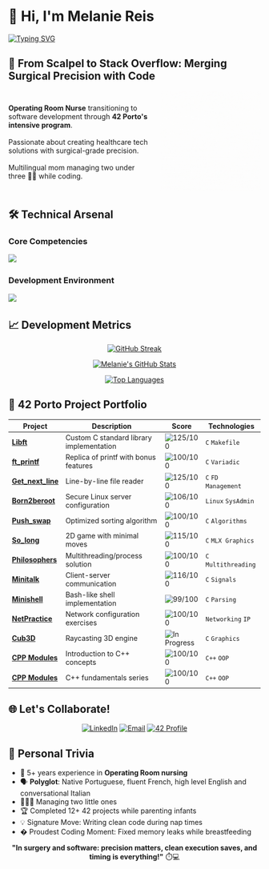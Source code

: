# 👋 Hi, I'm Melanie Reis 

[![Typing SVG](https://readme-typing-svg.demolab.com?font=Fira+Code&size=26&duration=4000&pause=1000&color=22D3E6&center=true&vCenter=true&width=600&lines=Operating+Room+Nurse+→+Developer;42+Porto+Core+Student;Multilingual+Tech+Enthusiast;Mother+of+2+Under+3;Systems+Programming+Specialist)](https://git.io/typing-svg)

</div>
<!-- Introduction Section -->
  
## 🏥 From Scalpel to Stack Overflow: Merging Surgical Precision with Code

<div style="display: flex; flex-direction: columns; align-items: center; justify-content: flex-start;">
  
  <!-- Text Section -->
  <div style="flex: 1; min-width: 250px; margin-right: 20px;">
    <strong>Operating Room Nurse</strong> transitioning to software development through <strong>42 Porto's intensive program</strong>.<br><br>
    Passionate about creating healthcare tech solutions with surgical-grade precision.<br><br>
    Multilingual mom managing two under three 👶👧 while coding.
  </div>
  
  <!-- Image Section -->
  <div>
    <img src="https://github.com/melaniereis/melaniereis/blob/main/melanie_nurse_dev.gif?raw=true" width="200" />
  </div>

</div>

<!-- Skills Section -->

## 🛠️ Technical Arsenal

### Core Competencies

<p align="left">
  <img src="https://skillicons.dev/icons?i=c,cpp,bash,linux,git" />
</p>

### Development Environment
<p align="left">
  <img src="https://skillicons.dev/icons?i=vscode,github" />
</p>


<!-- Stats Section -->
## 📈 Development Metrics

<div align="center">

[![GitHub Streak](http://github-readme-streak-stats.herokuapp.com?user=melaniereis&theme=blueberry&background=0D1117&border=444)](https://git.io/streak-stats)

[![Melanie's GitHub Stats](https://github-readme-stats.vercel.app/api?username=melaniereis&show_icons=true&theme=blueberry&include_all_commits=true&bg_color=0D1117)](https://github.com/melaniereis)

[![Top Languages](https://github-readme-stats.vercel.app/api/top-langs/?username=melaniereis&layout=compact&theme=blueberry&bg_color=0D1117&langs_count=8)](https://github.com/melaniereis)

</div>
<!-- Projects Section -->

## 🏅 42 Porto Project Portfolio

<div align="center">

| Project | Description | Score | Technologies |
|---------|-------------|-------|--------------|
| **[Libft](https://github.com/melaniereis/libft)** | Custom C standard library implementation | ![125/100](https://img.shields.io/badge/125%2F100-brightgreen) | `C` `Makefile` |
| **[ft_printf](https://github.com/melaniereis/42_ft_printf)** | Replica of printf with bonus features | ![100/100](https://img.shields.io/badge/100%2F100-brightgreen) | `C` `Variadic` |
| **[Get_next_line](https://github.com/melaniereis/42_get_next_line)** | Line-by-line file reader | ![125/100](https://img.shields.io/badge/125%2F100-brightgreen) | `C` `FD Management` |
| **[Born2beroot](https://github.com/melaniereis/)** | Secure Linux server configuration | ![106/100](https://img.shields.io/badge/106%2F100-green) | `Linux` `SysAdmin` |
| **[Push_swap](https://github.com/melaniereis/42_push_swap)** | Optimized sorting algorithm | ![100/100](https://img.shields.io/badge/100%2F100-brightgreen) | `C` `Algorithms` |
| **[So_long](https://github.com/melaniereis/42_so_long)** | 2D game with minimal moves | ![115/100](https://img.shields.io/badge/115%2F100-green) | `C` `MLX Graphics` |
| **[Philosophers](https://github.com/melaniereis/42_philosophers)** | Multithreading/process solution | ![100/100](https://img.shields.io/badge/100%2F100-brightgreen) | `C` `Multithreading` |
| **[Minitalk](https://github.com/melaniereis/42_minitalk)** | Client-server communication | ![116/100](https://img.shields.io/badge/116%2F100-green) | `C` `Signals` |
| **[Minishell](https://github.com/melaniereis/42_Minishell)** | Bash-like shell implementation | ![99/100](https://img.shields.io/badge/99%2F100-green) | `C` `Parsing` |
| **[NetPractice](https://github.com/melaniereis/42_NetPractice)** | Network configuration exercises | ![100/100](https://img.shields.io/badge/100%2F100-brightgreen) | `Networking` `IP` |
| **[Cub3D](https://github.com/m3reil3s/42_Cub3d)** | Raycasting 3D engine | ![In Progress](https://img.shields.io/badge/IN_PROGRESS-blue) | `C` `Graphics` |
| **[CPP Modules](https://github.com/melaniereis/42_CPP_Module00)** | Introduction to C++ concepts | ![100/100](https://img.shields.io/badge/100%2F100-brightgreen) | `C++` `OOP` |
| **[CPP Modules](https://github.com/melaniereis/42_CPP_Module01)** | C++ fundamentals series | ![100/100](https://img.shields.io/badge/100%2F100-brightgreen) | `C++` `OOP` |

</div>
<!-- Connect Section -->

## 🌐 Let's Collaborate!

<div align="center">

[![LinkedIn](https://img.shields.io/badge/LinkedIn-Connect-0A66C2?style=for-the-badge&logo=linkedin)](https://www.linkedin.com/in/melanie-ferraz-reis-622229a5)
[![Email](https://img.shields.io/badge/Email-Contact-EA4335?style=for-the-badge&logo=gmail)](mailto:melanie.ferraz@ua.pt)
[![42 Profile](https://img.shields.io/badge/42_Porto-Profile-000000?style=for-the-badge&logo=42)](https://42porto.com)

</div>

<!-- Fun Facts -->
## 🎯 Personal Trivia

- 🏥 5+ years experience in **Operating Room nursing**
- 🗣️ **Polyglot**: Native Portuguese, fluent French, high level English and conversational Italian
- 👩👧👦 Managing two little ones
- 🏆 Completed 12+ 42 projects while parenting infants
- 💡 Signature Move: Writing clean code during nap times
- � Proudest Coding Moment: Fixed memory leaks while breastfeeding

<!-- Footer -->
<div align="center">
  
**"In surgery and software: precision matters, clean execution saves, and timing is everything!"** ⏱️💻

</div>

